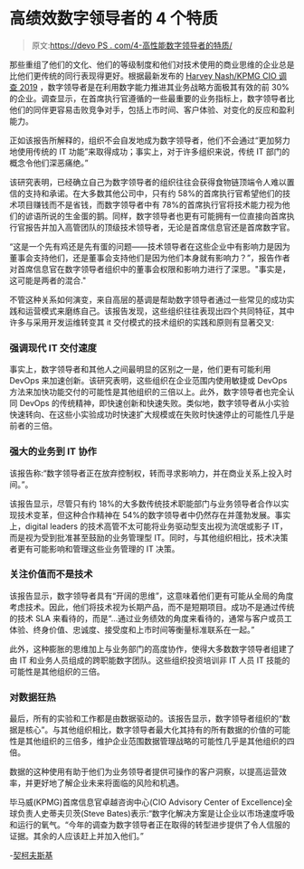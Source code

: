 # 高绩效数字领导者的 4 个特质

> 原文:[https://devo PS . com/4-高性能数字领导者的特质/](https://devops.com/4-traits-of-high-performance-digital-leaders/)

那些重组了他们的文化、他们的等级制度和他们对技术使用的商业思维的企业总是比他们更传统的同行表现得更好。根据最新发布的 [Harvey Nash/KPMG CIO 调查 2019](https://www.hnkpmgciosurvey.com/) ，数字领导者是在利用数字能力推进其业务战略方面极其有效的前 30%的企业。调查显示，在首席执行官遵循的一些最重要的业务指标上，数字领导者比他们的同伴更容易击败竞争对手，包括上市时间、客户体验、对变化的反应和盈利能力。

正如该报告所解释的，组织不会自发地成为数字领导者，他们不会通过“更加努力地使用传统的 IT 功能”来取得成功；事实上，对于许多组织来说，传统 IT 部门的概念令他们深恶痛绝。”

该研究表明，已经确立自己为数字领导者的组织往往会获得食物链顶端令人难以置信的支持和承诺。在大多数其他公司中，只有约 58%的首席执行官希望他们的技术项目赚钱而不是省钱，而数字领导者中有 78%的首席执行官将技术能力视为他们的谚语所说的生金蛋的鹅。同样，数字领导者也更有可能拥有一位直接向首席执行官报告并加入高管团队的顶级技术领导者，无论是首席信息官还是首席数字官。

“这是一个先有鸡还是先有蛋的问题——技术领导者在这些企业中有影响力是因为董事会支持他们，还是董事会支持他们是因为他们本身就有影响力？”，报告作者对首席信息官在数字领导者组织中的董事会权限和影响力进行了深思。"事实是，这可能是两者的混合."

不管这种关系如何演变，来自高层的基调是帮助数字领导者通过一些常见的成功实践和运营模式来磨练自己。该报告发现，这些组织往往表现出四个共同特征，其中许多与采用开发运维转变其 it 交付模式的技术组织的实践和原则有显著交叉:

### 强调现代 IT 交付速度

事实上，数字领导者和其他人之间最明显的区别之一是，他们更有可能利用 DevOps 来加速创新。该研究表明，这些组织在企业范围内使用敏捷或 DevOps 方法来加快功能交付的可能性是其他组织的三倍以上。此外，数字领导者也完全认同 DevOps 的传统精神，即快速创新和快速失败。类似地，数字领导者从小实验快速转向、在这些小实验成功时快速扩大规模或在失败时快速停止的可能性几乎是前者的三倍。

### 强大的业务到 IT 协作

该报告称:“数字领导者正在放弃控制权，转而寻求影响力，并在商业关系上投入时间。”。

该报告显示，尽管只有约 18%的大多数传统技术职能部门与业务领导者合作以实现技术变革，但这种合作精神在 54%的数字领导者中仍然存在并蓬勃发展。事实上，digital leaders 的技术高管不太可能将业务驱动型支出视为流氓或影子 IT，而是视为受到批准甚至鼓励的业务管理型 IT。同时，与其他组织相比，技术决策者更有可能影响和管理这些业务管理的 IT 决策。

### 关注价值而不是技术

该报告显示，数字领导者具有“开阔的思维”，这意味着他们更有可能从全局的角度考虑技术。因此，他们将技术视为长期产品，而不是短期项目。成功不是通过传统的技术 SLA 来看待的，而是“…通过业务绩效的角度来看待的，通常与客户或员工体验、终身价值、忠诚度、接受度和上市时间等衡量标准联系在一起。”

此外，这种膨胀的思维加上与业务部门的高度协作，使得大多数数字领导者组建了由 IT 和业务人员组成的跨职能数字团队。这些组织投资培训非 IT 人员 IT 技能的可能性是其他组织的三倍。

### 对数据狂热

最后，所有的实验和工作都是由数据驱动的。该报告显示，数字领导者组织的“数据是核心”。与其他组织相比，数字领导者最大化其持有的所有数据的价值的可能性是其他组织的三倍多，维护企业范围数据管理战略的可能性几乎是其他组织的四倍。

数据的这种使用有助于他们为业务领导者提供可操作的客户洞察，以提高运营效率，并更好地了解企业未来将面临的风险和机遇。

毕马威(KPMG)首席信息官卓越咨询中心(CIO Advisory Center of Excellence)全球负责人史蒂夫贝茨(Steve Bates)表示:“数字化解决方案是让企业以市场速度呼吸和运行的氧气。“今年的调查为数字领导者正在取得的转型进步提供了令人信服的证据。其余的人应该赶上并加入他们。”

-[契柯夫斯基](https://devops.com/author/ericka-chickowski/)